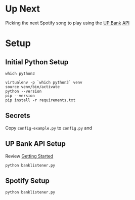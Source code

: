 # Up Next
Picking the next Spotify song to play using the [UP Bank](https://up.com.au/) [API](https://developer.up.com.au/#getting-started)

# Setup

## Initial Python Setup
```
which python3

virtualenv -p `which python3` venv
source venv/bin/activate
python --version
pip --version
pip install -r requirements.txt
```

## Secrets
Copy `config-example.py` to `config.py` and 

## UP Bank API Setup
Review [Getting Started](https://developer.up.com.au/#getting-started)

```
python banklistener.py
```


## Spotify Setup
```
python banklistener.py
```
